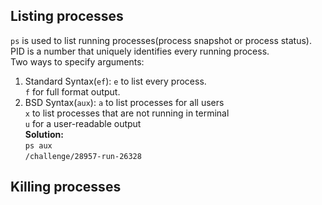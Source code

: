 ## Listing processes 
`ps` is used to list running processes(process snapshot or process status).<br>
PID is a number that uniquely identifies every running process.<br>
Two ways to specify arguments:<br>
1. Standard Syntax(`ef`):
   `e` to list every process.<br>
   `f` for full format output.<br>
2. BSD Syntax(`aux`):
   `a` to list processes for all users<br>
   `x` to list processes that are not running in terminal<br>
   `u` for  a user-readable output<br>
**Solution:** <br>
`ps aux`<br>
`/challenge/28957-run-26328`<br>
## Killing processes
